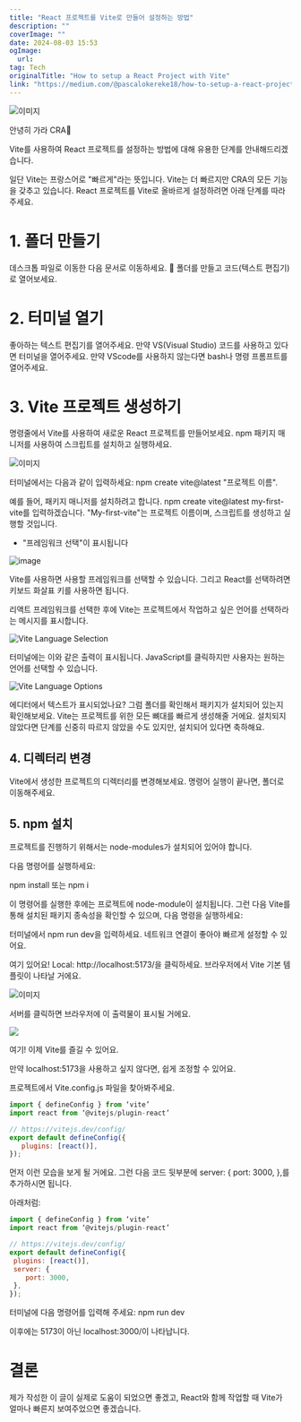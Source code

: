 ```yaml
---
title: "React 프로젝트를 Vite로 만들어 설정하는 방법"
description: ""
coverImage: ""
date: 2024-08-03 15:53
ogImage: 
  url: 
tag: Tech
originalTitle: "How to setup a React Project with Vite"
link: "https://medium.com/@pascalokereke18/how-to-setup-a-react-project-with-vite-6c2130d3bce"
---
```




![이미지](/assets/img/HowtosetupaReactProjectwithVite_0.png)

안녕히 가라 CRA👋

Vite를 사용하여 React 프로젝트를 설정하는 방법에 대해 유용한 단계를 안내해드리겠습니다.

일단 Vite는 프랑스어로 "빠르게"라는 뜻입니다. Vite는 더 빠르지만 CRA의 모든 기능을 갖추고 있습니다. React 프로젝트를 Vite로 올바르게 설정하려면 아래 단계를 따라주세요.

<div class="content-ad"></div>

# 1. 폴더 만들기

데스크톱 파일로 이동한 다음 문서로 이동하세요. 📁 폴더를 만들고 코드(텍스트 편집기)로 열어보세요.

# 2. 터미널 열기

좋아하는 텍스트 편집기를 열어주세요. 만약 VS(Visual Studio) 코드를 사용하고 있다면 터미널을 열어주세요. 만약 VScode를 사용하지 않는다면 bash나 명령 프롬프트를 열어주세요.

<div class="content-ad"></div>

# 3. Vite 프로젝트 생성하기

명령줄에서 Vite를 사용하여 새로운 React 프로젝트를 만들어보세요. npm 패키지 매니저를 사용하여 스크립트를 설치하고 실행하세요.

![이미지](/assets/img/HowtosetupaReactProjectwithVite_1.png)

터미널에서는 다음과 같이 입력하세요: npm create vite@latest "프로젝트 이름".

<div class="content-ad"></div>

예를 들어, 패키지 매니저를 설치하려고 합니다. npm create vite@latest my-first-vite를 입력하겠습니다. "My-first-vite"는 프로젝트 이름이며, 스크립트를 생성하고 실행할 것입니다.

- "프레임워크 선택"이 표시됩니다

![image](/assets/img/HowtosetupaReactProjectwithVite_2.png)

Vite를 사용하면 사용할 프레임워크를 선택할 수 있습니다. 그리고 React를 선택하려면 키보드 화살표 키를 사용하면 됩니다.

<div class="content-ad"></div>

리액트 프레임워크를 선택한 후에 Vite는 프로젝트에서 작업하고 싶은 언어를 선택하라는 메시지를 표시합니다.

![Vite Language Selection](/assets/img/HowtosetupaReactProjectwithVite_3.png)

터미널에는 이와 같은 출력이 표시됩니다. JavaScript를 클릭하지만 사용자는 원하는 언어를 선택할 수 있습니다.

![Vite Language Options](/assets/img/HowtosetupaReactProjectwithVite_4.png)

<div class="content-ad"></div>

에디터에서 텍스트가 표시되었나요? 그럼 폴더를 확인해서 패키지가 설치되어 있는지 확인해보세요. Vite는 프로젝트를 위한 모든 뼈대를 빠르게 생성해줄 거에요. 설치되지 않았다면 단계를 신중히 따르지 않았을 수도 있지만, 설치되어 있다면 축하해요.

## 4. 디렉터리 변경

Vite에서 생성한 프로젝트의 디렉터리를 변경해보세요. 명령어 실행이 끝나면, 폴더로 이동해주세요.

## 5. npm 설치

<div class="content-ad"></div>

프로젝트를 진행하기 위해서는 node-modules가 설치되어 있어야 합니다.

다음 명령어를 실행하세요:

npm install 또는 npm i

이 명령어를 실행한 후에는 프로젝트에 node-module이 설치됩니다. 그런 다음 Vite를 통해 설치된 패키지 종속성을 확인할 수 있으며, 다음 명령을 실행하세요:

<div class="content-ad"></div>

터미널에서 npm run dev을 입력하세요. 네트워크 연결이 좋아야 빠르게 설정할 수 있어요.

여기 있어요! Local: http://localhost:5173/을 클릭하세요. 브라우저에서 Vite 기본 템플릿이 나타날 거에요.

![이미지](/assets/img/HowtosetupaReactProjectwithVite_5.png)

서버를 클릭하면 브라우저에 이 출력물이 표시될 거에요.

<div class="content-ad"></div>

<img src="/assets/img/HowtosetupaReactProjectwithVite_6.png" />

여기! 이제 Vite를 즐길 수 있어요.

만약 localhost:5173을 사용하고 싶지 않다면, 쉽게 조정할 수 있어요.

프로젝트에서 Vite.config.js 파일을 찾아봐주세요.

<div class="content-ad"></div>

```js
import { defineConfig } from ‘vite’
import react from ‘@vitejs/plugin-react’

// https://vitejs.dev/config/
export default defineConfig({
   plugins: [react()],
});
```

먼저 이런 모습을 보게 될 거에요. 그런 다음 코드 뒷부분에 server: { port: 3000, },를 추가하시면 됩니다.

아래처럼:

```js
import { defineConfig } from ‘vite’
import react from ‘@vitejs/plugin-react’

// https://vitejs.dev/config/
export default defineConfig({
 plugins: [react()],
 server: {
    port: 3000,
 },
});
```

<div class="content-ad"></div>

터미널에 다음 명령어를 입력해 주세요: npm run dev

이후에는 5173이 아닌 localhost:3000/이 나타납니다.

# 결론

제가 작성한 이 글이 실제로 도움이 되었으면 좋겠고, React와 함께 작업할 때 Vite가 얼마나 빠른지 보여주었으면 좋겠습니다.
